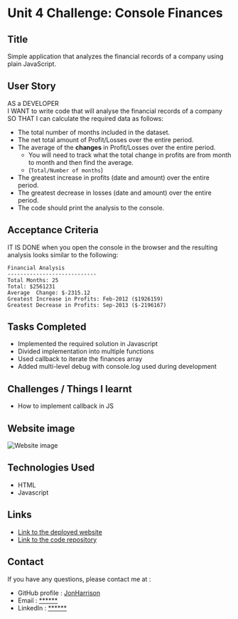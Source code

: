 # Unit 4 Challenge: Console Finances

## Title

Simple application that analyzes the financial records of a company using plain JavaScript.

## User Story

AS a DEVELOPER<br>
I WANT to write code that will analyse the financial records of a company<br>
SO THAT I can calculate the required data as follows:<br>

* The total number of months included in the dataset.
* The net total amount of Profit/Losses over the entire period.
* The average of the **changes** in Profit/Losses over the entire period.
  * You will need to track what the total change in profits are from month to month and then find the average.
  * (`Total/Number of months`)
* The greatest increase in profits (date and amount) over the entire period.
* The greatest decrease in losses (date and amount) over the entire period.
* The code should print the analysis to the console.

## Acceptance Criteria

IT IS DONE when you open the console in the browser and the resulting analysis looks similar to the following:

  ```text
  Financial Analysis
  ----------------------------
  Total Months: 25
  Total: $2561231
  Average  Change: $-2315.12
  Greatest Increase in Profits: Feb-2012 ($1926159)
  Greatest Decrease in Profits: Sep-2013 ($-2196167)
  ```

## Tasks Completed

* Implemented the required solution in Javascript
* Divided implementation into multiple functions
* Used callback to iterate the finances array
* Added multi-level debug with console.log used during development

## Challenges / Things I learnt

* How to implement callback in JS

## Website image

![Website image](https://user-images.githubusercontent.com/1043077/200688107-9c1823ab-58f7-4bcb-81f2-9976401c7014.png)

## Technologies Used

- HTML
- Javascript

## Links

* [Link to the deployed website](https://jonharrison.github.io/console-finances/)
* [Link to the code repository](https://github.com/JonHarrison/console-finances)

## Contact

If you have any questions, please contact me at :

* GitHub profile : [JonHarrison](https://github.com/JonHarrison)
* Email : [******]()
* LinkedIn : [******]()
